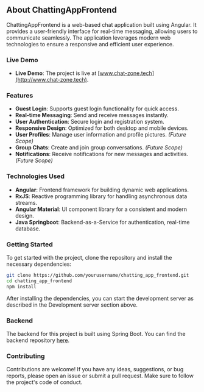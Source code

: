 ## About ChattingAppFrontend

ChattingAppFrontend is a web-based chat application built using Angular. It provides a user-friendly interface for real-time messaging, allowing users to communicate seamlessly. The application leverages modern web technologies to ensure a responsive and efficient user experience.

### Live Demo

- **Live Demo**: The project is live at [www.chat-zone.tech](http://www.chat-zone.tech).

### Features
- **Guest Login**: Supports guest login functionality for quick access.
- **Real-time Messaging**: Send and receive messages instantly.
- **User Authentication**: Secure login and registration system.
- **Responsive Design**: Optimized for both desktop and mobile devices.
- **User Profiles**: Manage user information and profile pictures. *(Future Scope)*
- **Group Chats**: Create and join group conversations. *(Future Scope)*
- **Notifications**: Receive notifications for new messages and activities. *(Future Scope)*


### Technologies Used

- **Angular**: Frontend framework for building dynamic web applications.
- **RxJS**: Reactive programming library for handling asynchronous data streams.
- **Angular Material**: UI component library for a consistent and modern design.
- **Java Springboot**: Backend-as-a-Service for authentication, real-time database.

### Getting Started

To get started with the project, clone the repository and install the necessary dependencies:

```bash
git clone https://github.com/yourusername/chatting_app_frontend.git
cd chatting_app_frontend
npm install
```

After installing the dependencies, you can start the development server as described in the Development server section above.

### Backend

The backend for this project is built using Spring Boot. You can find the backend repository [here](https://github.com/SahilDhanwani/chatting_app_backend).

### Contributing

Contributions are welcome! If you have any ideas, suggestions, or bug reports, please open an issue or submit a pull request. Make sure to follow the project's code of conduct.
